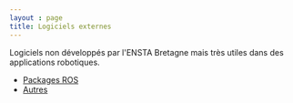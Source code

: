 ```yaml
---
layout : page
title: Logiciels externes
---
```


Logiciels non développés par l'ENSTA Bretagne mais très utiles dans des applications robotiques.

 - [Packages ROS](https://enstabretagneclubrobo.github.io/docs/logicielsExternes/PackagesROS)
 - [Autres](https://enstabretagneclubrobo.github.io/docs/logicielsExternes/Autres)
